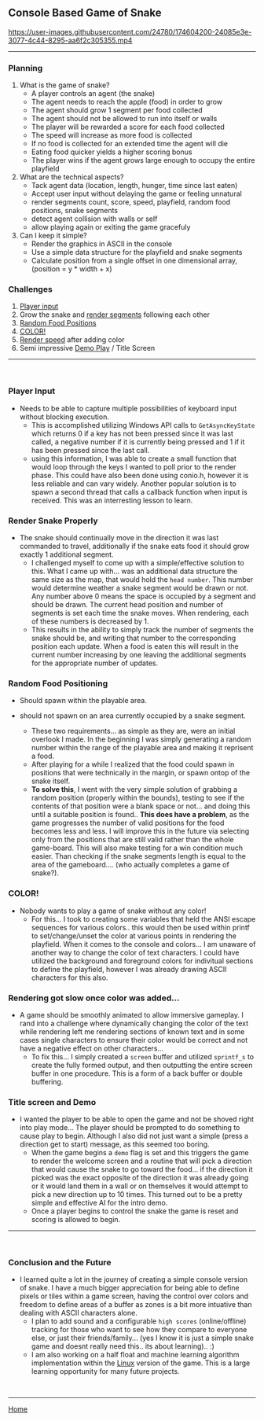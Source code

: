 
## Console Based Game of Snake 
https://user-images.githubusercontent.com/24780/174604200-24085e3e-3077-4c44-8295-aa6f2c305355.mp4

---
### Planning
1. What is the game of snake? 
   - A player controls an agent (the snake)
   - The agent needs to reach the apple (food) in order to grow
   - The agent should grow 1 segment per food collected
   - The agent should not be allowed to run into itself or walls
   - The player will be rewarded a score for each food collected
   - The speed will increase as more food is collected
   - If no food is collected for an extended time the agent will die
   - Eating food quicker yields a higher scoring bonus
   - The player wins if the agent grows large enough to occupy the entire playfield
2. What are the technical aspects?
   - Tack agent data (location, length, hunger, time since last eaten)
   - Accept user input without delaying the game or feeling unnatural
   - render segments count, score, speed, playfield, random food positions, snake segments
   - detect agent collision with walls or self
   - allow playing again or exiting the game gracefuly
3. Can I keep it simple?
   - Render the graphics in ASCII in the console
   - Use a simple data structure for the playfield and snake segments
   - Calculate position from a single offset in one dimensional array, (position = y * width + x)

### Challenges
1. [Player input](#player-input)
2. Grow the snake and [render segments](#render-snake-properly) following each other
3. [Random Food Positions](#random-food-positioning)
4. [COLOR!](#color)
5. [Render speed](#rendering-got-slow-once-color-was-added) after adding color
6. Semi impressive [Demo Play](#title-screen-and-demo) / Title Screen

---
<br>

### Player Input
 * Needs to be able to capture multiple possibilities of keyboard input without blocking execution.
   - This is accomplished utilizing Windows API calls to ```GetAsyncKeyState``` which returns 0 if a key has not been pressed since it was last called, a negative number if it is currently being pressed and 1 if it has been pressed since the last call.
   - using this information, I was able to create a small function that would loop through the keys I wanted to poll prior to the render phase. This could have also been done using conio.h, however it is less reliable and can vary widely. Another popular solution is to spawn a second thread that calls a callback function when input is received. This was an interresting lesson to learn.

### Render Snake Properly
 * The snake should continually move in the direction it was last commanded to travel, additionally if the snake eats food it should grow exactly 1 additional segment.
   - I challenged myself to come up with a simple/effective solution to this. What I came up with... was an additional data structure the same size as the map, that would hold the ```head number```. This number would determine weather a snake segment would be drawn or not. Any number above 0 means the space is occupied by a segment and should be drawn. The current head position and number of segments is set each time the snake moves. When rendering, each of these numbers is decreased by 1.
   - This results in the ability to simply track the number of segments the snake should be, and writing that number to the corresponding position each update. When a food is eaten this will result in the current number increasing by one leaving the additional segments for the appropriate number of updates.

### Random Food Positioning
 * Should spawn within the playable area.
 * should not spawn on an area currently occupied by a snake segment.

   - These two requirements... as simple as they are, were an initial overlook I made. In the beginning I was simply generating a random number within the range of the playable area and making it reprisent a food. 
   - After playing for a while I realized that the food could spawn in positions that were technically in the margin, or spawn ontop of the snake itself. 
   - **To solve this**, I went with the very simple solution of grabbing a random position (properly within the bounds), testing to see if the contents of that position were a blank space or not... and doing this until a suitable position is found.. **This does have a problem**, as the game progresses the number of valid positions for the food becomes less and less. I will improve this in the future via selecting only from the positions that are still valid rather than the whole game-board. This will also make testing for a win condition much easier. Than checking if the snake segments length is equal to the area of the gameboard.... (who actually completes a game of snake?). 

### COLOR!
 * Nobody wants to play a game of snake without any color!
   - For this... I took to creating some variables that held the ANSI escape sequences for various colors.. this would then be used within printf to set/change/unset the color at various points in rendering the playfield. When it comes to the console and colors... I am unaware of another way to change the color of text characters. I could have utilized the background and foreground colors for indivitual sections to define the playfield, however I was already drawing ASCII characters for this also.

### Rendering got slow once color was added...
 * A game should be smoothly animated to allow immersive gameplay. I rand into a challenge where dynamically changing the color of the text while rendering left me rendering sections of known text and in some cases single characters to ensure their color would be correct and not have a negative effect on other characters...
   - To fix this... I simply created a ```screen``` buffer and utilized ```sprintf_s``` to create the fully formed output, and then outputting the entire screen buffer in one procedure. This is a form of a back buffer or double buffering. 

### Title screen and Demo
 * I wanted the player to be able to open the game and not be shoved right into play mode... The player should be prompted to do something to cause play to begin. Although I also did not just want a simple (press a direction get to start) message, as this seemed too boring.
   - When the game begins a `demo` flag is set and this triggers the game to render the welcome screen and a routine that will pick a direction that would cause the snake to go toward the food... if the direction it picked was the exact opposite of the direction it was already going or it would land them in a wall or on themselves it would attempt to pick a new direction up to 10 times. This turned out to be a pretty simple and effective AI for the intro demo. 
   - Once a player begins to control the snake the game is reset and scoring is allowed to begin.
---
<br>

### Conclusion and the Future
 * I learned quite a lot in the journey of creating a simple console version of snake. I have a much bigger appreciation for being able to define pixels or tiles within a game screen, having the control over colors and freedom to define areas of a buffer as zones is a bit more intuative than dealing with ASCII characters alone. 
   - I plan to add sound and a configurable ```high scores``` (online/offline) tracking for those who want to see how they compare to everyone else, or just their friends/family... (yes I know it is just a simple snake game and doesnt really need this.. its about learning).. :)
   - I am also working on a half float and machine learning algorithm implementation within the [Linux](/SnakeGame/Linux/) version of the game. This is a large learning opportunity for many future projects.
   
<br>

---

[Home](/)